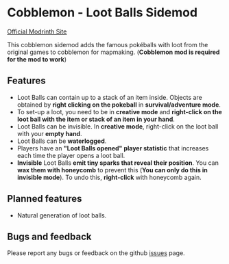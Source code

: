 # Cobblemon - Loot Balls Sidemod

<!-- modrinth_exclude.start -->
[Official Modrinth Site](https://modrinth.com/mod/cobblemon-loot-balls)
<!-- modrinth_exclude.end -->

This cobblemon sidemod adds the famous pokéballs with loot from the original games to cobblemon for mapmaking. (**Cobblemon mod is required for the mod to work**)

## Features
- Loot Balls can contain up to a stack of an item inside. Objects are obtained by **right clicking on the pokeball** in **survival/adventure mode**.
- To set-up a loot, you need to be in **creative mode** and **right-click on the loot ball with the item or stack of an item in your hand**.
- Loot Balls can be invisible. In **creative mode**, right-click on the loot ball with your **empty hand**.
- Loot Balls can be **waterlogged**.
- Players have an **"Loot Balls opened" player statistic** that increases each time the player opens a loot ball.
- **Invisible** Loot Balls **emit tiny sparks that reveal their position**. You can **wax them with honeycomb** to prevent this (**You can only do this in invisible mode**). To undo this, **right-click** with honeycomb again.

## Planned features
- Natural generation of loot balls.

## Bugs and feedback
Please report any bugs or feedback on the github [issues](https://github.com/ResistorCat/cobblemon-loot-balls/issues) page.
